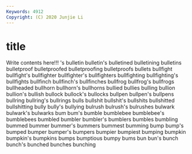 ```yaml
---
Keywords: 4912
Copyright: (C) 2020 Junjie Li
---
```


# title

Write contents here!!!
's
bulletin 
bulletin's 
bulletined 
bulletining 
bulletins 
bulletproof 
bulletproofed 
bulletproofing 
bulletproofs 
bullets
bullfight 
bullfight's 
bullfighter 
bullfighter's 
bullfighters 
bullfighting 
bullfighting's 
bullfights 
bullfinch 
bullfinch's
bullfinches 
bullfrog 
bullfrog's 
bullfrogs 
bullheaded 
bullhorn 
bullhorn's 
bullhorns 
bullied 
bullies
bulling 
bullion 
bullion's 
bullish 
bullock 
bullock's 
bullocks 
bullpen 
bullpen's 
bullpens
bullring 
bullring's 
bullrings 
bulls 
bullshit 
bullshit's 
bullshits 
bullshitted 
bullshitting 
bully
bully's 
bullying 
bulrush 
bulrush's 
bulrushes 
bulwark 
bulwark's 
bulwarks 
bum 
bum's
bumble 
bumblebee 
bumblebee's 
bumblebees 
bumbled 
bumbler 
bumbler's 
bumblers 
bumbles 
bumbling
bummed 
bummer 
bummer's 
bummers 
bummest 
bumming 
bump 
bump's 
bumped 
bumper
bumper's 
bumpers 
bumpier 
bumpiest 
bumping 
bumpkin 
bumpkin's 
bumpkins 
bumps 
bumptious
bumpy 
bums 
bun 
bun's 
bunch 
bunch's 
bunched 
bunches 
bunching 
